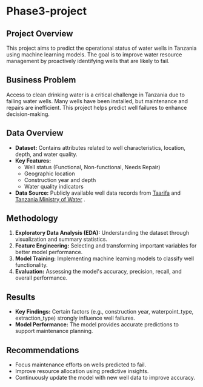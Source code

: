 # Phase3-project

## Project Overview
This project aims to predict the operational status of water wells in Tanzania using machine learning models. The goal is to improve water resource management by proactively identifying wells that are likely to fail.

## Business Problem
Access to clean drinking water is a critical challenge in Tanzania due to failing water wells. Many wells have been installed, but maintenance and repairs are inefficient. This project helps predict well failures to enhance decision-making.

## Data Overview
- **Dataset:** Contains attributes related to well characteristics, location, depth, and water quality.
- **Key Features:**
  - Well status (Functional, Non-functional, Needs Repair)
  - Geographic location
  - Construction year and depth
  - Water quality indicators
- **Data Source:** Publicly available well data records from [Taarifa](http://taarifa.org/) and [Tanzania Ministry of Water](http://maji.go.tz/) .

## Methodology
1. **Exploratory Data Analysis (EDA):** Understanding the dataset through visualization and summary statistics.
2. **Feature Engineering:** Selecting and transforming important variables for better model performance.
3. **Model Training:** Implementing machine learning models to classify well functionality.
4. **Evaluation:** Assessing the model's accuracy, precision, recall, and overall performance.

## Results
- **Key Findings:** Certain factors (e.g., construction year, waterpoint_type, extraction_type) strongly influence well failures.
- **Model Performance:** The model provides accurate predictions to support maintenance planning.

## Recommendations
- Focus maintenance efforts on wells predicted to fail.
- Improve resource allocation using predictive insights.
- Continuously update the model with new well data to improve accuracy.


